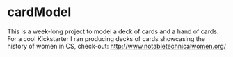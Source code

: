 # cardModel
This is a week-long project to model a deck of cards and a hand of cards. For a cool Kickstarter I ran producing decks of cards showcasing the history of women in CS, check-out: http://www.notabletechnicalwomen.org/
